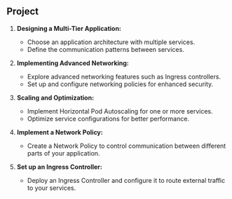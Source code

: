## Project

1.  **Designing a Multi-Tier Application:**

    - Choose an application architecture with multiple services.
    - Define the communication patterns between services.

2.  **Implementing Advanced Networking:**

    - Explore advanced networking features such as Ingress controllers.
    - Set up and configure networking policies for enhanced security.

3.  **Scaling and Optimization:**

    - Implement Horizontal Pod Autoscaling for one or more services.
    - Optimize service configurations for better performance.

4.  **Implement a Network Policy:**

    - Create a Network Policy to control communication between different parts of your application.

5.  **Set up an Ingress Controller:**

    - Deploy an Ingress Controller and configure it to route external traffic to your services.
